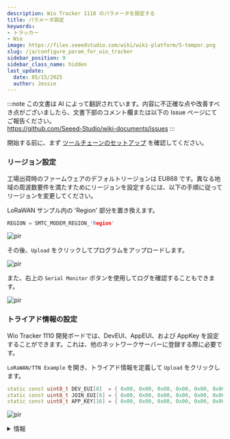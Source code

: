 ```yaml
---
description: Wio Tracker 1110 のパラメータを設定する
title: パラメータ設定
keywords:
- トラッカー
- Wio
image: https://files.seeedstudio.com/wiki/wiki-platform/S-tempor.png
slug: /ja/configure_param_for_wio_tracker
sidebar_position: 9
sidebar_class_name: hidden
last_update:
  date: 05/15/2025
  author: Jessie
---
```

:::note
この文書は AI によって翻訳されています。内容に不正確な点や改善すべき点がございましたら、文書下部のコメント欄または以下の Issue ページにてご報告ください。  
https://github.com/Seeed-Studio/wiki-documents/issues
:::

開始する前に、まず [ツールチェーンのセットアップ](https://wiki.seeedstudio.com/ja/setup_toolchain_for_wio_tracker) を確認してください。

### リージョン設定

工場出荷時のファームウェアのデフォルトリージョンは EU868 です。異なる地域の周波数要件を満たすためにリージョンを設定するには、以下の手順に従ってリージョンを変更してください。

LoRaWAN サンプル内の 'Region' 部分を置き換えます。

```cpp
REGION = SMTC_MODEM_REGION_'Region'
```

<p style={{textAlign: 'center'}}><img src="https://files.seeedstudio.com/wiki/SenseCAP/wio_tracker/set-region.png" alt="pir" width={800} height="auto" /></p>

その後、`Upload` をクリックしてプログラムをアップロードします。

<p style={{textAlign: 'center'}}><img src="https://files.seeedstudio.com/wiki/SenseCAP/wio_tracker/program.png" alt="pir" width={800} height="auto" /></p>

また、右上の `Serial Monitor` ボタンを使用してログを確認することもできます。

<p style={{textAlign: 'center'}}><img src="https://files.seeedstudio.com/wiki/SenseCAP/wio_tracker/port-monitor.png" alt="pir" width={800} height="auto" /></p>

### トライアド情報の設定

Wio Tracker 1110 開発ボードでは、DevEUI、AppEUI、および AppKey を設定することができます。これは、他のネットワークサーバーに登録する際に必要です。

`LoRaWAN/TTN Example` を開き、トライアド情報を定義して `Upload` をクリックします。

```cpp
static const uint8_t DEV_EUI[8]  = { 0x00, 0x00, 0x00, 0x00, 0x00, 0x00, 0x00, 0x00 };
static const uint8_t JOIN_EUI[8] = { 0x00, 0x00, 0x00, 0x00, 0x00, 0x00, 0x00, 0x00 };
static const uint8_t APP_KEY[16] = { 0x00, 0x00, 0x00, 0x00, 0x00, 0x00, 0x00, 0x00, 0x00, 0x00, 0x00, 0x00, 0x00, 0x00, 0x00, 0x00 };
```

<p style={{textAlign: 'center'}}><img src="https://files.seeedstudio.com/wiki/SenseCAP/wio_tracker/change-3-codes.png" alt="pir" width={800} height="auto" /></p>

<details>
<summary>情報</summary>

または、ネットワークサーバーによって生成されたトライアド情報を取得し、それを `Constants` 部分に入力してボード上で実行することもできます。

例: TTS から取得。

<p style={{textAlign: 'center'}}><img src="https://files.seeedstudio.com/wiki/SenseCAP/Wio-WM1110%20Dev%20Kit/register_device3.png" alt="pir" width={800} height="auto" /></p>

</details>